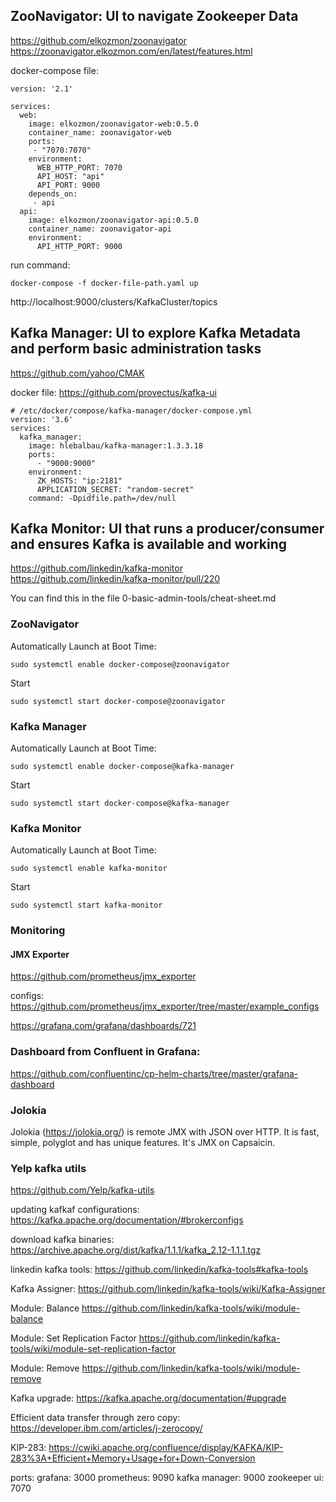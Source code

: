 ## ZooNavigator: UI to navigate Zookeeper Data
https://github.com/elkozmon/zoonavigator
https://zoonavigator.elkozmon.com/en/latest/features.html

docker-compose file:
```
version: '2.1'

services:
  web:
    image: elkozmon/zoonavigator-web:0.5.0
    container_name: zoonavigator-web
    ports:
     - "7070:7070"
    environment:
      WEB_HTTP_PORT: 7070
      API_HOST: "api"
      API_PORT: 9000
    depends_on:
     - api
  api:
    image: elkozmon/zoonavigator-api:0.5.0
    container_name: zoonavigator-api
    environment:
      API_HTTP_PORT: 9000
```
run command:
```
docker-compose -f docker-file-path.yaml up
```
http://localhost:9000/clusters/KafkaCluster/topics

## Kafka Manager: UI to explore Kafka Metadata and perform basic administration tasks
https://github.com/yahoo/CMAK

docker file:
https://github.com/provectus/kafka-ui
```
# /etc/docker/compose/kafka-manager/docker-compose.yml
version: '3.6'
services:
  kafka_manager:
    image: hlebalbau/kafka-manager:1.3.3.18
    ports:
      - "9000:9000"
    environment:
      ZK_HOSTS: "ip:2181"
      APPLICATION_SECRET: "random-secret"
    command: -Dpidfile.path=/dev/null
```

## Kafka Monitor: UI that runs a producer/consumer and ensures Kafka is available and working
https://github.com/linkedin/kafka-monitor
https://github.com/linkedin/kafka-monitor/pull/220


You can find this in the file 0-basic-admin-tools/cheat-sheet.md

### ZooNavigator
Automatically Launch at Boot Time:
```
sudo systemctl enable docker-compose@zoonavigator
```
Start
```
sudo systemctl start docker-compose@zoonavigator
```


### Kafka Manager
Automatically Launch at Boot Time:
```
sudo systemctl enable docker-compose@kafka-manager
```
Start
```
sudo systemctl start docker-compose@kafka-manager
```


### Kafka Monitor
Automatically Launch at Boot Time:
```
sudo systemctl enable kafka-monitor
```
Start
```
sudo systemctl start kafka-monitor
```
### Monitoring
#### JMX Exporter
https://github.com/prometheus/jmx_exporter

configs:
https://github.com/prometheus/jmx_exporter/tree/master/example_configs

https://grafana.com/grafana/dashboards/721


### Dashboard from Confluent in Grafana:
https://github.com/confluentinc/cp-helm-charts/tree/master/grafana-dashboard

### Jolokia
Jolokia (https://jolokia.org/) is remote JMX with JSON over HTTP.
It is fast, simple, polyglot and has unique features. It's JMX on Capsaicin.

### Yelp kafka utils
https://github.com/Yelp/kafka-utils

updating kafkaf configurations:
https://kafka.apache.org/documentation/#brokerconfigs

download kafka binaries:
https://archive.apache.org/dist/kafka/1.1.1/kafka_2.12-1.1.1.tgz

linkedin kafka tools:
https://github.com/linkedin/kafka-tools#kafka-tools

Kafka Assigner:
https://github.com/linkedin/kafka-tools/wiki/Kafka-Assigner

Module: Balance
https://github.com/linkedin/kafka-tools/wiki/module-balance

Module: Set Replication Factor
https://github.com/linkedin/kafka-tools/wiki/module-set-replication-factor

Module: Remove
https://github.com/linkedin/kafka-tools/wiki/module-remove

Kafka upgrade:
https://kafka.apache.org/documentation/#upgrade

Efficient data transfer through zero copy:
https://developer.ibm.com/articles/j-zerocopy/

KIP-283:
https://cwiki.apache.org/confluence/display/KAFKA/KIP-283%3A+Efficient+Memory+Usage+for+Down-Conversion

ports:
grafana: 3000
prometheus: 9090
kafka manager: 9000
zookeeper ui: 7070
